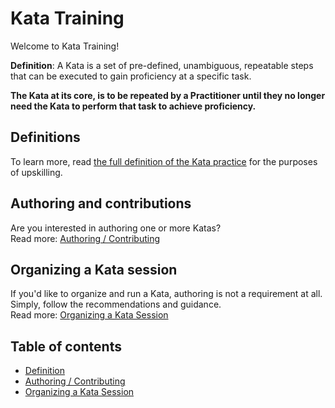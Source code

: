 # Kata Training

Welcome to Kata Training! 

**Definition**: A Kata is a set of pre-defined, unambiguous, repeatable steps that can be executed to gain proficiency at a specific task. 

**The Kata at its core, is to be repeated by a Practitioner until they no longer need the Kata to perform that task to achieve proficiency.**

## Definitions
To learn more, read [the full definition of the Kata practice](./docs/definition.md) for the purposes of upskilling.

## Authoring and contributions
Are you interested in authoring one or more Katas?
<br />Read more: [Authoring / Contributing](./docs/authoring.md) 

## Organizing a Kata session
If you'd like to organize and run a Kata, authoring is not a requirement at all. Simply, follow the recommendations and guidance.
<br />Read more: [Organizing a Kata Session](./docs/organizing.md) 

## Table of contents

- [Definition](./docs/definition.md) 
- [Authoring / Contributing](./docs/authoring.md) 
- [Organizing a Kata Session](./docs/organizing.md) 
